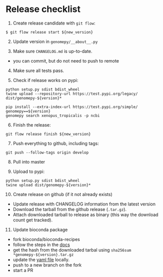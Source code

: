 # Release checklist

1. Create release candidate with `git flow`:

```
$ git flow release start ${new_version} 
```

2. Update version in `genomepy/__about__.py`

3. Make sure `CHANGELOG.md` is up-to-date.

* you can commit, but do not need to push to remote


4. Make sure all tests pass.

5. Check if release works on pypi:

```
python setup.py sdist bdist_wheel
twine upload --repository-url https://test.pypi.org/legacy/ dist/genomepy-${version}*

pip install --extra-index-url https://test.pypi.org/simple/ genomepy==${version}
genomepy search xenopus_tropicalis -p ncbi
```

6. Finish the release:

```
git flow release finish ${new_version}
```

7. Push everything to github, including tags:

```
git push --follow-tags origin develop
```

8. Pull into master
  
9. Upload to pypi:

```
python setup.py sdist bdist_wheel
twine upload dist/genomepy-${version}*
```

10. Create release on github (if it not already exists)

* Update release with CHANGELOG information from the latest version
* Download the tarball from the github release (`.tar.gz`). 
* Attach downloaded tarball to release as binary (this way the download count get tracked).


11. Update bioconda package

* fork bioconda/bioconda-recipes
* follow the steps in the [docs](https://bioconda.github.io/contributor/workflow.html)
* get the hash from the downloaded tarbal using `sha256sum *genomepy-${version}.tar.gz`
* update the [yaml file](https://github.com/bioconda/bioconda-recipes/blob/master/recipes/genomepy/meta.yaml) locally. 
* push to a new branch on the fork
* start a PR

